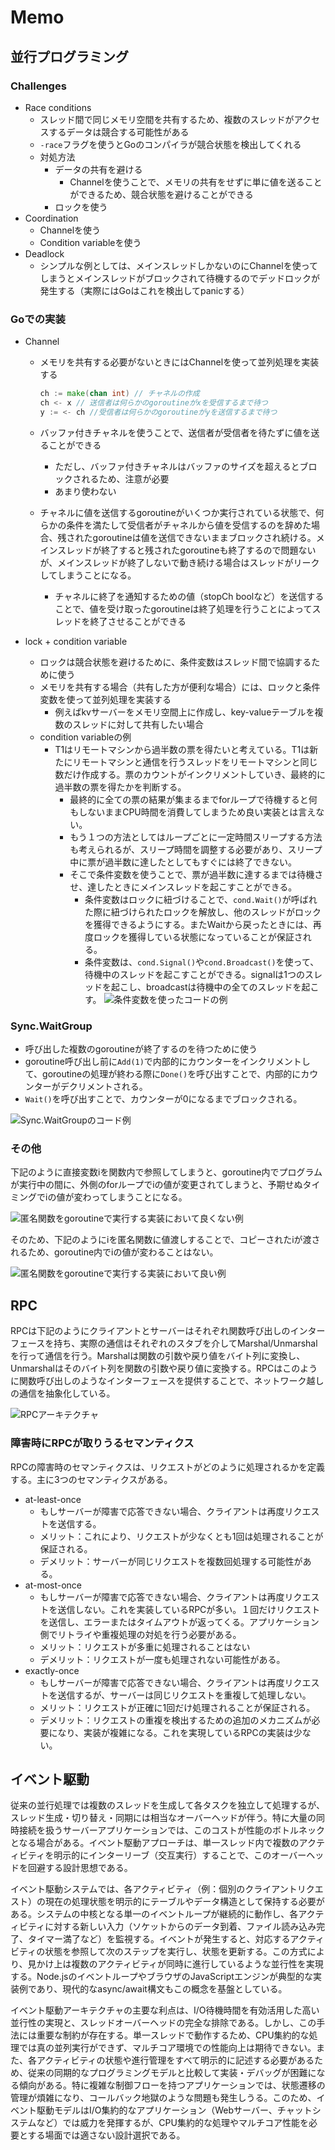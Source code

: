 # Memo

## 並行プログラミング

### Challenges

- Race conditions
  - スレッド間で同じメモリ空間を共有するため、複数のスレッドがアクセスするデータは競合する可能性がある
  - `-race`フラグを使うとGoのコンパイラが競合状態を検出してくれる
  - 対処方法
    - データの共有を避ける
      - Channelを使うことで、メモリの共有をせずに単に値を送ることができるため、競合状態を避けることができる
    - ロックを使う
- Coordination
  - Channelを使う
  - Condition variableを使う
- Deadlock
  - シンプルな例としては、メインスレッドしかないのにChannelを使ってしまうとメインスレッドがブロックされて待機するのでデッドロックが発生する（実際にはGoはこれを検出してpanicする）

### Goでの実装

- Channel
  - メモリを共有する必要がないときにはChannelを使って並列処理を実装する

    ```go
    ch := make(chan int) // チャネルの作成
    ch <- x // 送信者は何らかのgoroutineがxを受信するまで待つ
    y := <- ch //受信者は何らかのgoroutineがyを送信するまで待つ
    ```

  - バッファ付きチャネルを使うことで、送信者が受信者を待たずに値を送ることができる
    - ただし、バッファ付きチャネルはバッファのサイズを超えるとブロックされるため、注意が必要
    - あまり使わない
  - チャネルに値を送信するgoroutineがいくつか実行されている状態で、何らかの条件を満たして受信者がチャネルから値を受信するのを辞めた場合、残されたgoroutineは値を送信できないままブロックされ続ける。メインスレッドが終了すると残されたgoroutineも終了するので問題ないが、メインスレッドが終了しないで動き続ける場合はスレッドがリークしてしまうことになる。
    - チャネルに終了を通知するための値（stopCh boolなど）を送信することで、値を受け取ったgoroutineは終了処理を行うことによってスレッドを終了させることができる

- lock + condition variable
  - ロックは競合状態を避けるために、条件変数はスレッド間で協調するために使う
  - メモリを共有する場合（共有した方が便利な場合）には、ロックと条件変数を使って並列処理を実装する
    - 例えばkvサーバーをメモリ空間上に作成し、key-valueテーブルを複数のスレッドに対して共有したい場合
  - condition variableの例
    - T1はリモートマシンから過半数の票を得たいと考えている。T1は新たにリモートマシンと通信を行うスレッドをリモートマシンと同じ数だけ作成する。票のカウントがインクリメントしていき、最終的に過半数の票を得たかを判断する。
      - 最終的に全ての票の結果が集まるまでforループで待機すると何もしないままCPU時間を消費してしまうため良い実装とは言えない。
      - もう１つの方法としてはループごとに一定時間スリープする方法も考えられるが、スリープ時間を調整する必要があり、スリープ中に票が過半数に達したとしてもすぐには終了できない。
      - そこで条件変数を使うことで、票が過半数に達するまでは待機させ、達したときにメインスレッドを起こすことができる。
        - 条件変数はロックに紐づけることで、`cond.Wait()`が呼ばれた際に紐づけられたロックを解放し、他のスレッドがロックを獲得できるようにする。またWaitから戻ったときには、再度ロックを獲得している状態になっていることが保証される。
        - 条件変数は、`cond.Signal()`や`cond.Broadcast()`を使って、待機中のスレッドを起こすことができる。signalは1つのスレッドを起こし、broadcastは待機中の全てのスレッドを起こす。
      ![条件変数を使ったコードの例](images/condvar.png)

### Sync.WaitGroup

- 呼び出した複数のgoroutineが終了するのを待つために使う
- goroutine呼び出し前に`Add(1)`で内部的にカウンターをインクリメントして、goroutineの処理が終わる際に`Done()`を呼び出すことで、内部的にカウンターがデクリメントされる。
- `Wait()`を呼び出すことで、カウンターが0になるまでブロックされる。

![Sync.WaitGroupのコード例](images/waitgroup.png)

### その他

下記のように直接変数iを関数内で参照してしまうと、goroutine内でプログラムが実行中の間に、外側のforループでiの値が変更されてしまうと、予期せぬタイミングでiの値が変わってしまうことになる。

![匿名関数をgoroutineで実行する実装において良くない例](images/i-not-good.png)

そのため、下記のようにiを匿名関数に値渡しすることで、コピーされたiが渡されるため、goroutine内でiの値が変わることはない。

![匿名関数をgoroutineで実行する実装において良い例](images/i-good.png)

## RPC

RPCは下記のようにクライアントとサーバーはそれぞれ関数呼び出しのインターフェースを持ち、実際の通信はそれぞれのスタブを介してMarshal/Unmarshalを行って通信を行う。Marshalは関数の引数や戻り値をバイト列に変換し、Unmarshalはそのバイト列を関数の引数や戻り値に変換する。RPCはこのように関数呼び出しのようなインターフェースを提供することで、ネットワーク越しの通信を抽象化している。

![RPCアーキテクチャ](images/rpc.png)

### 障害時にRPCが取りうるセマンティクス

RPCの障害時のセマンティクスは、リクエストがどのように処理されるかを定義する。主に3つのセマンティクスがある。

- at-least-once
  - もしサーバーが障害で応答できない場合、クライアントは再度リクエストを送信する。
  - メリット：これにより、リクエストが少なくとも1回は処理されることが保証される。
  - デメリット：サーバーが同じリクエストを複数回処理する可能性がある。
- at-most-once
  - もしサーバーが障害で応答できない場合、クライアントは再度リクエストを送信しない。これを実装しているRPCが多い。１回だけリクエストを送信し、エラーまたはタイムアウトが返ってくる。アプリケーション側でリトライや重複処理の対処を行う必要がある。
  - メリット：リクエストが多重に処理されることはない
  - デメリット：リクエストが一度も処理されない可能性がある。
- exactly-once
  - もしサーバーが障害で応答できない場合、クライアントは再度リクエストを送信するが、サーバーは同じリクエストを重複して処理しない。
  - メリット：リクエストが正確に1回だけ処理されることが保証される。
  - デメリット：リクエストの重複を検出するための追加のメカニズムが必要になり、実装が複雑になる。これを実現しているRPCの実装は少ない。

## イベント駆動

従来の並行処理では複数のスレッドを生成して各タスクを独立して処理するが、スレッド生成・切り替え・同期には相当なオーバーヘッドが伴う。特に大量の同時接続を扱うサーバーアプリケーションでは、このコストが性能のボトルネックとなる場合がある。イベント駆動アプローチは、単一スレッド内で複数のアクティビティを明示的にインターリーブ（交互実行）することで、このオーバーヘッドを回避する設計思想である。

イベント駆動システムでは、各アクティビティ（例：個別のクライアントリクエスト）の現在の処理状態を明示的にテーブルやデータ構造として保持する必要がある。システムの中核となる単一のイベントループが継続的に動作し、各アクティビティに対する新しい入力（ソケットからのデータ到着、ファイル読み込み完了、タイマー満了など）を監視する。イベントが発生すると、対応するアクティビティの状態を参照して次のステップを実行し、状態を更新する。この方式により、見かけ上は複数のアクティビティが同時に進行しているような並行性を実現する。Node.jsのイベントループやブラウザのJavaScriptエンジンが典型的な実装例であり、現代的なasync/await構文もこの概念を基盤としている。

イベント駆動アーキテクチャの主要な利点は、I/O待機時間を有効活用した高い並行性の実現と、スレッドオーバーヘッドの完全な排除である。しかし、この手法には重要な制約が存在する。単一スレッドで動作するため、CPU集約的な処理では真の並列実行ができず、マルチコア環境での性能向上は期待できない。また、各アクティビティの状態や進行管理をすべて明示的に記述する必要があるため、従来の同期的なプログラミングモデルと比較して実装・デバッグが困難になる傾向がある。特に複雑な制御フローを持つアプリケーションでは、状態遷移の管理が煩雑になり、コールバック地獄のような問題も発生しうる。このため、イベント駆動モデルはI/O集約的なアプリケーション（Webサーバー、チャットシステムなど）では威力を発揮するが、CPU集約的な処理やマルチコア性能を必要とする場面では適さない設計選択である。
